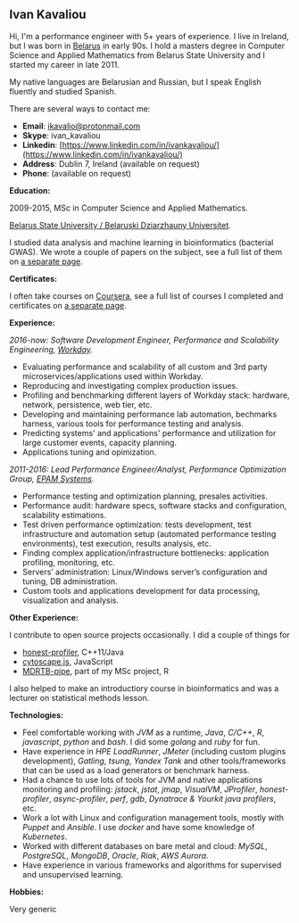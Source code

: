 ## Ivan Kavaliou

Hi, I'm a performance engineer with 5+ years of experience. I live in Ireland, but I was born in [Belarus](https://en.wikipedia.org/wiki/Belarus) in early 90s. I hold a masters degree in Computer Science and Applied Mathematics from Belarus State University and I started my career in late 2011. 

My native languages are Belarusian and Russian, but I speak English fluently and studied Spanish.

There are several ways to contact me:
- __Email__: ikavalio@protonmail.com
- __Skype__: ivan_kavaliou
- __Linkedin__: [https://www.linkedin.com/in/ivankavaliou/](https://www.linkedin.com/in/ivankavaliou/)
- __Address__: Dublin 7, Ireland (available on request)
- __Phone__: (available on request)

__Education:__

2009-2015, MSc in Computer Science and Applied Mathematics.

[Belarus State University / Belaruski Dziarzhauny Universitet](https://bsu.by/).

I studied data analysis and machine learning in bioinformatics (bacterial GWAS). We wrote a couple of papers on the subject, see a full list of them on [a separate page](/pubs).

__Certificates:__

I often take courses on [Coursera](https://www.coursera.org/), see a full list of courses I completed and certificates on [a separate page](/certs).

__Experience:__

_2016-now: Software Development Engineer, Performance and Scalability Engineering, [Workday](https://www.workday.com/)._
- Evaluating performance and scalability of all custom and 3rd party microservices/applications used within Workday.
- Reproducing and investigating complex production issues.
- Profiling and benchmarking different layers of Workday stack: hardware, network, persistence, web tier, etc.
- Developing and maintaining performance lab automation, bechmarks harness, various tools for performance testing and analysis.
- Predicting systems' and applications' performance and utilization for large customer events, capacity planning.
- Applications tuning and opimization.

_2011-2016: Lead Performance Engineer/Analyst, Performance Optimization Group, [EPAM Systems](https://www.epam.com/)._
- Performance testing and optimization planning, presales activities.
- Performance audit: hardware specs, software stacks and configuration, scalability estimations.
- Test driven performance optimization: tests development, test infrastructure and automation setup (automated performance testing environments), test execution, results analysis, etc.
- Finding complex application/infrastructure bottlenecks: application profiling, monitoring, etc.
- Servers’ administration: Linux/Windows server’s configuration and tuning, DB administration.
- Custom tools and applications development for data processing, visualization and analysis.

__Other Experience:__

I contribute to open source projects occasionally. I did a couple of things for
- [honest-profiler](https://github.com/jvm-profiling-tools/honest-profiler), C++11/Java
- [cytoscape.js](https://github.com/ikavalio/cytoscape.js), JavaScript
- [MDRTB-pipe](https://github.com/ikavalio/MDRTB-pipe), part of my MSc project, R

I also helped to make an introductiory course in bioinformatics and was a lecturer on statistical methods lesson. 

__Technologies:__

- Feel comfortable working with _JVM_ as a runtime, _Java_, _C/C++_, _R_, _javascript_, _python_ and _bash_. I did some _golang_ and _ruby_ for fun.
- Have experience in _HPE LoadRunner_, _JMeter_ (including custom plugins development), _Gatling_, _tsung_, _Yandex Tank_ and other tools/frameworks that can be used as a load generators or benchmark harness.
- Had a chance to use lots of tools for JVM and native applications monitoring and profiling: _jstack_, _jstat_, _jmap_, _VisualVM_, _JProfiler_, _honest-profiler_, _async-profiler_, _perf_, _gdb_, _Dynatrace & Yourkit java profilers_, etc.
- Work a lot with Linux and configuration management tools, mostly with _Puppet_ and _Ansible_. I use _docker_ and have some knowledge of _Kubernetes_.
- Worked with different databases on bare metal and cloud: _MySQL_, _PostgreSQL_, _MongoDB_, _Oracle_, _Riak_, _AWS Aurora_.
- Have experience in various frameworks and algorithms for supervised and unsupervised learning. 

__Hobbies:__

Very generic
